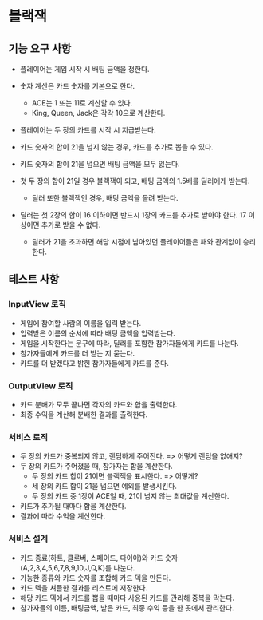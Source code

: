 # 블랙잭
## 기능 요구 사항
- 플레이어는 게임 시작 시 배팅 금액을 정한다.
- 숫자 계산은 카드 숫자를 기본으로 한다.
  - ACE는 1 또는 11로 계산할 수 있다.
  - King, Queen, Jack은 각각 10으로 계산한다.
    
- 플레이어는 두 장의 카드를 시작 시 지급받는다.
- 카드 숫자의 합이 21을 넘지 않는 경우, 카드를 추가로 뽑을 수 있다.
- 카드 숫자의 합이 21을 넘으면 배팅 금액을 모두 잃는다.
- 첫 두 장의 합이 21일 경우 블랙잭이 되고, 배팅 금액의 1.5배를 딜러에게 받는다.
  - 딜러 또한 블랙잭인 경우, 배팅 금액을 돌려 받는다.
- 딜러는 첫 2장의 합이 16 이하이면 반드시 1장의 카드를 추가로 받아야 한다. 17 이상이면 추가로 받을 수 없다.
  - 딜러가 21을 초과하면 해당 시점에 남아있던 플레이어들은 패와 관계없이 승리한다.
    
## 테스트 사항
### InputView 로직
- 게임에 참여할 사람의 이름을 입력 받는다.
- 입력받은 이름의 순서에 따라 배팅 금액을 입력받는다.
- 게임을 시작한다는 문구에 따라, 딜러를 포함한 참가자들에게 카드를 나눈다.
- 참가자들에게 카드를 더 받는 지 묻는다.
- 카드를 더 받겠다고 밝힌 참가자들에게 카드를 준다.
  
### OutputView 로직
- 카드 분배가 모두 끝나면 각자의 카드와 합을 출력한다.
- 최종 수익을 계산해 분배한 결과를 출력한다.

### 서비스 로직
- 두 장의 카드가 중복되지 않고, 랜덤하게 주어진다. => 어떻게 랜덤을 없애지?
- 두 장의 카드가 주어졌을 때, 참가자는 합을 계산한다.
  - 두 장의 카드 합이 21이면 블랙잭을 표시한다. => 어떻게?
  - 세 장의 카드 합이 21을 넘으면 예외를 발생시킨다.
  - 두 장의 카드 중 1장이 ACE일 때, 21이 넘지 않는 최대값을 계산한다.
- 카드가 추가될 때마다 합을 계산한다.
- 결과에 따라 수익을 계산한다.

### 서비스 설계
- 카드 종료(하트, 클로버, 스페이드, 다이아)와 카드 숫자(A,2,3,4,5,6,7,8,9,10,J,Q,K)를 나눈다.
- 가능한 종류와 카드 숫자를 조합해 카드 덱을 만든다.
- 카드 덱을 셔플한 결과를 리스트에 저장한다.
- 해당 카드 덱에서 카드를 뽑을 때마다 사용된 카드를 관리해 중복을 막는다.
- 참가자들의 이름, 배팅금액, 받은 카드, 최종 수익 등을 한 곳에서 관리한다.